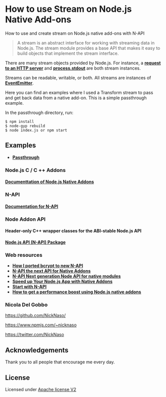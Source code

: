 # How to use Stream on Node.js Native Add-ons

How to use and create stream on Node.js native add-ons with N-API

>A stream is an abstract interface for working with streaming data in Node.js. 
>The stream module provides a base API that makes it easy to build objects that 
>implement the stream interface.

There are many stream objects provided by Node.js. For instance, a **[request to an 
HTTP server](https://nodejs.org/dist/latest/docs/api/http.html#http_class_http_incomingmessage)**
and **[process.stdout](https://nodejs.org/dist/latest-v9.x/docs/api/process.html#process_process_stdout)**
are both stream instances.

Streams can be readable, writable, or both. All streams are instances of 
**[EventEmitter](https://nodejs.org/dist/latest/docs/api/events.html)**.

Here you can find an examples where I used a Transform stream to pass and get
back data from a native add-on. This is a simple passthrough example.

In the passthrough directory, run:

```text
$ npm install
$ node-gyp rebuild
$ node index.js or npm start
```

## Examples

* **[Passthrough](/passthrough)**

### Node.js C / C ++ Addons

#### [Documenttation of Node.js Native Addons](https://nodejs.org/dist/latest/docs/api/addons.html)

### N-API 

#### [Documentation for N-API](https://nodejs.org/dist/latest/docs/api/n-api.html)

### Node Addon API
#### Header-only C++ wrapper classes for the ABI-stable Node.js API
#### [Node.js API (N-API) Package](https://github.com/nodejs/node-addon-api/)

### Web resources

* **[How I ported bcrypt to new N-API](https://medium.com/the-node-js-collection/how-i-ported-bcrypt-to-new-n-api-d0b8c9fe6136)**
* **[N-API the next API for Native Addons](https://youtu.be/-Oniup60Afs)**
* **[N-API Next generation Node API for native modules](https://www.slideshare.net/michaeldawson3572846/n-apinode-summit2017final)**
* **[Speed up Your Node.js App with Native Addons](https://medium.com/the-node-js-collection/speed-up-your-node-js-app-with-native-addons-5e76a06f4a40)**
* **[Start with N-API](https://hackernoon.com/n-api-and-getting-started-with-writing-c-addons-for-node-js-cf061b3eae75)**
* **[How to get a performance boost using Node.js native addons](https://medium.com/developers-writing/how-to-get-a-performance-boost-using-node-js-native-addons-fd3a24719c85)**

### Nicola Del Gobbo

<https://github.com/NickNaso/>

<https://www.npmjs.com/~nicknaso>

<https://twitter.com/NickNaso>

## Acknowledgements

Thank you to all people that encourage me every day.

## License

Licensed under [Apache license V2](./LICENSE)
